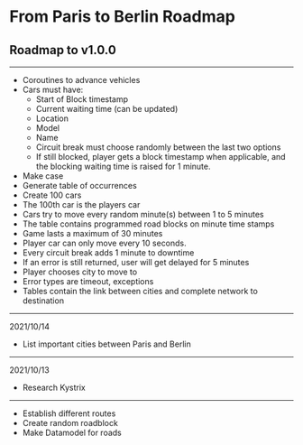 # From Paris to Berlin Roadmap

## Roadmap to v1.0.0

---

- Coroutines to advance vehicles
- Cars must have:
  - Start of Block timestamp
  - Current waiting time (can be updated)
  - Location
  - Model
  - Name
  - Circuit break must choose randomly between the last two options
  - If still blocked, player gets a block timestamp when applicable, and the blocking waiting time is raised for 1 minute.
- Make case
- Generate table of occurrences
- Create 100 cars
- The 100th car is the players car
- Cars try to move every random minute(s) between 1 to 5 minutes
- The table contains programmed road blocks on minute time stamps
- Game lasts a maximum of 30 minutes
- Player car can only move every 10 seconds.
- Every circuit break adds 1 minute to downtime
- If an error is still returned, user will get delayed for 5 minutes
- Player chooses city to move to
- Error types are timeout, exceptions
- Tables contain the link between cities and complete network to destination

---

2021/10/14
- List important cities between Paris and Berlin

---

2021/10/13

- Research Kystrix

---

- Establish different routes
- Create random roadblock
- Make Datamodel for roads
